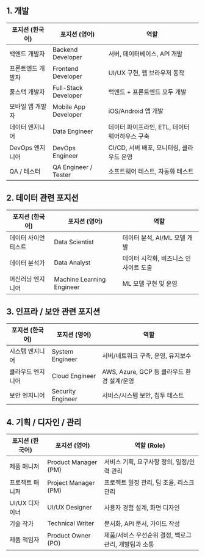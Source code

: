 ## 1. 개발
| 포지션 (한국어)   | 포지션 (영어)             | 역할                           |
| ----------- | -------------------- | ---------------------------- |
| 백엔드 개발자     | Backend Developer    | 서버, 데이터베이스, API 개발           |
| 프론트엔드 개발자   | Frontend Developer   | UI/UX 구현, 웹 브라우저 동작          |
| 풀스택 개발자     | Full-Stack Developer | 백엔드 + 프론트엔드 모두 개발            |
| 모바일 앱 개발자   | Mobile App Developer | iOS/Android 앱 개발             |
| 데이터 엔지니어    | Data Engineer        | 데이터 파이프라인, ETL, 데이터 웨어하우스 구축 |
| DevOps 엔지니어 | DevOps Engineer      | CI/CD, 서버 배포, 모니터링, 클라우드 운영  |
| QA / 테스터    | QA Engineer / Tester | 소프트웨어 테스트, 자동화 테스트           |

## 2. 데이터 관련 포지션
| 포지션 (한국어)  | 포지션 (영어)                  | 역할                    |
| ---------- | ------------------------- | --------------------- |
| 데이터 사이언티스트 | Data Scientist            | 데이터 분석, AI/ML 모델 개발   |
| 데이터 분석가    | Data Analyst              | 데이터 시각화, 비즈니스 인사이트 도출 |
| 머신러닝 엔지니어  | Machine Learning Engineer | ML 모델 구현 및 운영         |

## 3. 인프라 / 보안 관련 포지션
| 포지션 (한국어) | 포지션 (영어)          | 역할                              |
| --------- | ----------------- | ------------------------------- |
| 시스템 엔지니어  | System Engineer   | 서버/네트워크 구축, 운영, 유지보수            |
| 클라우드 엔지니어 | Cloud Engineer    | AWS, Azure, GCP 등 클라우드 환경 설계/운영 |
| 보안 엔지니어   | Security Engineer | 서비스/시스템 보안, 침투 테스트              |

## 4. 기획 / 디자인 / 관리
| 포지션 (한국어)  | 포지션 (영어)             | 역할 (Role)                       |
| ---------- | -------------------- | ------------------------------- |
| 제품 매니저     | Product Manager (PM) | 서비스 기획, 요구사항 정의, 일정/인력 관리       |
| 프로젝트 매니저   | Project Manager (PM) | 프로젝트 일정 관리, 팀 조율, 리스크 관리        |
| UI/UX 디자이너 | UI/UX Designer       | 사용자 경험 설계, 화면 디자인               |
| 기술 작가      | Technical Writer     | 문서화, API 문서, 가이드 작성             |
| 제품 책임자     | Product Owner (PO)   | 제품/서비스 우선순위 결정, 백로그 관리, 개발팀과 소통 |
